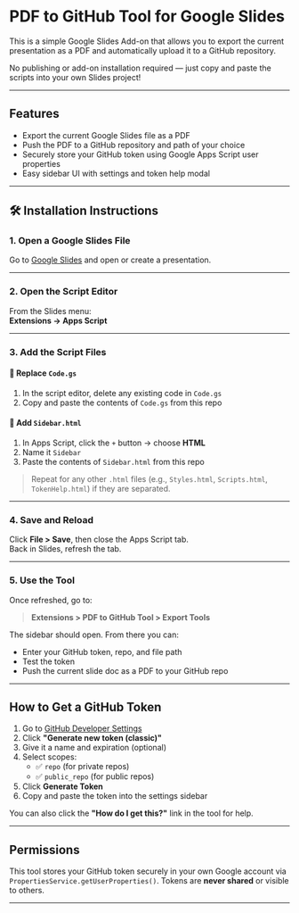 # PDF to GitHub Tool for Google Slides

This is a simple Google Slides Add-on that allows you to export the current presentation as a PDF and automatically upload it to a GitHub repository.

No publishing or add-on installation required — just copy and paste the scripts into your own Slides project!

---

## Features

- Export the current Google Slides file as a PDF
- Push the PDF to a GitHub repository and path of your choice
- Securely store your GitHub token using Google Apps Script user properties
- Easy sidebar UI with settings and token help modal

---

## 🛠 Installation Instructions

### 1. Open a Google Slides File

Go to [Google Slides](https://slides.google.com) and open or create a presentation.

---

### 2. Open the Script Editor

From the Slides menu:  
**Extensions → Apps Script**

---

### 3. Add the Script Files

#### 🔹 Replace `Code.gs`
1. In the script editor, delete any existing code in `Code.gs`
2. Copy and paste the contents of `Code.gs` from this repo

#### 🔹 Add `Sidebar.html`
1. In Apps Script, click the `+` button → choose **HTML**
2. Name it `Sidebar`
3. Paste the contents of `Sidebar.html` from this repo

> Repeat for any other `.html` files (e.g., `Styles.html`, `Scripts.html`, `TokenHelp.html`) if they are separated.

---

### 4. Save and Reload

Click **File > Save**, then close the Apps Script tab.  
Back in Slides, refresh the tab.

---

### 5. Use the Tool

Once refreshed, go to:

> **Extensions > PDF to GitHub Tool > Export Tools**

The sidebar should open. From there you can:
- Enter your GitHub token, repo, and file path
- Test the token
- Push the current slide doc as a PDF to your GitHub repo

---

## How to Get a GitHub Token

1. Go to [GitHub Developer Settings](https://github.com/settings/tokens)
2. Click **"Generate new token (classic)"**
3. Give it a name and expiration (optional)
4. Select scopes:
   - ✅ `repo` (for private repos)
   - ✅ `public_repo` (for public repos)
5. Click **Generate Token**
6. Copy and paste the token into the settings sidebar

You can also click the **"How do I get this?"** link in the tool for help.

---

## Permissions

This tool stores your GitHub token securely in your own Google account via `PropertiesService.getUserProperties()`. Tokens are **never shared** or visible to others.

---
